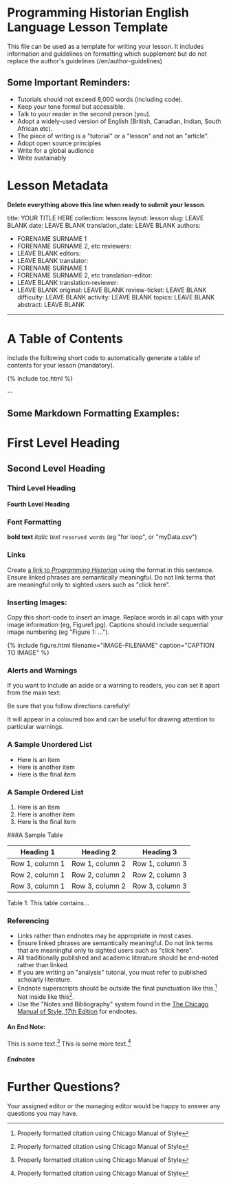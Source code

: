 # Programming Historian English Language Lesson Template

This file can be used as a template for writing your lesson. It includes information and guidelines on formatting which supplement but do not replace the author's guidelines (/en/author-guidelines)

## Some Important Reminders:

*	Tutorials should not exceed 8,000 words (including code).
*	Keep your tone formal but accessible.
*	Talk to your reader in the second person (you).
*	Adopt a widely-used version of English (British, Canadian, Indian, South African etc).
*	The piece of writing is a "tutorial" or a "lesson" and not an "article".
*  Adopt open source principles
*  Write for a global audience
*  Write sustainably

# Lesson Metadata

**Delete everything above this line when ready to submit your lesson**.

title: YOUR TITLE HERE
collection: lessons
layout: lesson
slug: LEAVE BLANK
date: LEAVE BLANK
translation_date: LEAVE BLANK
authors:
- FORENAME SURNAME 1
- FORENAME SURNAME 2, etc
reviewers:
- LEAVE BLANK
editors:
- LEAVE BLANK
translator:
- FORENAME SURNAME 1
- FORENAME SURNAME 2, etc
translation-editor:
- LEAVE BLANK
translation-reviewer:
- LEAVE BLANK
original: LEAVE BLANK
review-ticket: LEAVE BLANK
difficulty: LEAVE BLANK
activity: LEAVE BLANK
topics: LEAVE BLANK
abstract: LEAVE BLANK
---

# A Table of Contents

Include the following short code to automatically generate a table of contents for your lesson (mandatory).

{% include toc.html %}

--

## Some Markdown Formatting Examples:

# First Level Heading
## Second Level Heading
### Third Level Heading
#### Fourth Level Heading


### Font Formatting
**bold text**
*italic text*
`reserved words` (eg "for loop", or "myData.csv")

### Links

Create [a link to *Programming Historian*](/) using the format in this sentence. Ensure linked phrases are semantically meaningful. Do not link terms that are meaningful only to sighted users such as "click here".

### Inserting Images:

Copy this short-code to insert an image. Replace words in all caps with your image information (eg, Figure1.jpg). Captions should include sequential image numbering (eg "Figure 1: ..."). 

{% include figure.html filename="IMAGE-FILENAME" caption="CAPTION TO IMAGE" %}

### Alerts and Warnings

If you want to include an aside or a warning to readers, you can set it apart from the main text:

<div class="alert alert-warning">
 Be sure that you follow directions carefully!
</div>

It will appear in a coloured box and can be useful for drawing attention to particular warnings.

### A Sample Unordered List

* Here is an item
* Here is another item
* Here is the final item

### A Sample Ordered List

1. Here is an item
2. Here is another item
3. Here is the final item

###A Sample Table

| Heading 1 | Heading 2 | Heading 3 |
| --------- | --------- | --------- |
| Row 1, column 1 | Row 1, column 2 | Row 1, column 3|
| Row 2, column 1 | Row 2, column 2 | Row 2, column 3|
| Row 3, column 1 | Row 3, column 2 | Row 3, column 3|
Table 1: This table contains...

### Referencing

*	Links rather than endnotes may be appropriate in most cases.
*	Ensure linked phrases are semantically meaningful. Do not link terms that are meaningful only to sighted users such as "click here".
*	All traditionally published and academic literature should be end-noted rather than linked.
*	If you are writing an "analysis" tutorial, you must refer to published scholarly literature.
*	Endnote superscripts should be outside the final punctuation like this.[^1] Not inside like this[^1].
*	Use the "Notes and Bibliography" system found in the [The Chicago Manual of Style, 17th Edition](https://www.chicagomanualofstyle.org/tools_citationguide/citation-guide-1.html) for endnotes.

#### An End Note:

This is some text.[^1]
This is some more text.[^2]

##### Endnotes
[^1]: Properly formatted citation using Chicago Manual of Style
[^2]: Properly formatted citation using Chicago Manual of Style


# Further Questions?

Your assigned editor or the managing editor would be happy to answer any questions you may have.